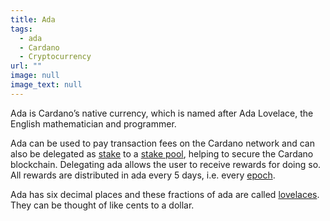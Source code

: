 ```yaml
---
title: Ada
tags:
  - ada
  - Cardano
  - Cryptocurrency
url: ""
image: null
image_text: null
---
```


Ada is Cardano’s native currency, which is named after Ada Lovelace, the English mathematician and programmer.

Ada can be used to pay transaction fees on the Cardano network and can also be delegated as [stake](https://www.essentialcardano.io/glossary/stake) to a [stake pool](https://www.essentialcardano.io/glossary/stake-pool), helping to secure the Cardano blockchain. Delegating ada allows the user to receive rewards for doing so. All rewards are distributed in ada every 5 days, i.e. every [epoch](https://www.essentialcardano.io/glossary/epoch).

Ada has six decimal places and these fractions of ada are called [lovelaces](https://www.essentialcardano.io/glossary/epochhttps://www.essentialcardano.io/glossary/lovelace). They can be thought of like cents to a dollar.

